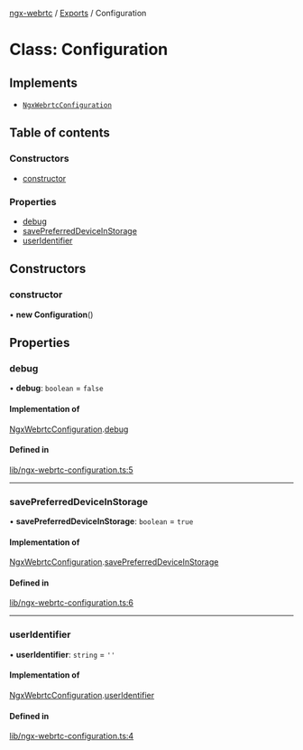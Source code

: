 [ngx-webrtc](https://github.com/lotterfriends/ngx-webrtc/tree/main/libs/ngx-webrtc/docs/README.md) / [Exports](https://github.com/lotterfriends/ngx-webrtc/tree/main/libs/ngx-webrtc/docs/modules.md) / Configuration

# Class: Configuration

## Implements

- [`NgxWebrtcConfiguration`](https://github.com/lotterfriends/ngx-webrtc/tree/main/libs/ngx-webrtc/docs/interfaces/NgxWebrtcConfiguration.md)

## Table of contents

### Constructors

- [constructor](https://github.com/lotterfriends/ngx-webrtc/tree/main/libs/ngx-webrtc/docs/classes/Configuration.md#constructor)

### Properties

- [debug](https://github.com/lotterfriends/ngx-webrtc/tree/main/libs/ngx-webrtc/docs/classes/Configuration.md#debug)
- [savePreferredDeviceInStorage](https://github.com/lotterfriends/ngx-webrtc/tree/main/libs/ngx-webrtc/docs/classes/Configuration.md#savepreferreddeviceinstorage)
- [userIdentifier](https://github.com/lotterfriends/ngx-webrtc/tree/main/libs/ngx-webrtc/docs/classes/Configuration.md#useridentifier)

## Constructors

### constructor

• **new Configuration**()

## Properties

### debug

• **debug**: `boolean` = `false`

#### Implementation of

[NgxWebrtcConfiguration](https://github.com/lotterfriends/ngx-webrtc/tree/main/libs/ngx-webrtc/docs/interfaces/NgxWebrtcConfiguration.md).[debug](https://github.com/lotterfriends/ngx-webrtc/tree/main/libs/ngx-webrtc/docs/interfaces/NgxWebrtcConfiguration.md#debug)

#### Defined in

[lib/ngx-webrtc-configuration.ts:5](https://github.com/lotterfriends/video-chat/blob/c0a07ad/libs/ngx-webrtc/src/lib/ngx-webrtc-configuration.ts#L5)

___

### savePreferredDeviceInStorage

• **savePreferredDeviceInStorage**: `boolean` = `true`

#### Implementation of

[NgxWebrtcConfiguration](https://github.com/lotterfriends/ngx-webrtc/tree/main/libs/ngx-webrtc/docs/interfaces/NgxWebrtcConfiguration.md).[savePreferredDeviceInStorage](https://github.com/lotterfriends/ngx-webrtc/tree/main/libs/ngx-webrtc/docs/interfaces/NgxWebrtcConfiguration.md#savepreferreddeviceinstorage)

#### Defined in

[lib/ngx-webrtc-configuration.ts:6](https://github.com/lotterfriends/video-chat/blob/c0a07ad/libs/ngx-webrtc/src/lib/ngx-webrtc-configuration.ts#L6)

___

### userIdentifier

• **userIdentifier**: `string` = `''`

#### Implementation of

[NgxWebrtcConfiguration](https://github.com/lotterfriends/ngx-webrtc/tree/main/libs/ngx-webrtc/docs/interfaces/NgxWebrtcConfiguration.md).[userIdentifier](https://github.com/lotterfriends/ngx-webrtc/tree/main/libs/ngx-webrtc/docs/interfaces/NgxWebrtcConfiguration.md#useridentifier)

#### Defined in

[lib/ngx-webrtc-configuration.ts:4](https://github.com/lotterfriends/video-chat/blob/c0a07ad/libs/ngx-webrtc/src/lib/ngx-webrtc-configuration.ts#L4)
